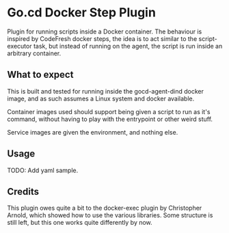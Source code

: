 # Go.cd Docker Step Plugin

Plugin for running scripts inside a Docker container.
The behaviour is inspired by CodeFresh docker steps, the idea is to
act similar to the script-executor task, but instead of running on the agent,
the script is run inside an arbitrary container.

## What to expect

This is built and tested for running inside the gocd-agent-dind docker image,
and as such assumes a Linux system and docker available.

Container images used should support being given a script to run as it's
command, without having to play with the entrypoint or other weird stuff.

Service images are given the environment, and nothing else.
  
## Usage

TODO: Add yaml sample.

## Credits

This plugin owes quite a bit to the docker-exec plugin by Christopher Arnold,
which showed how to use the various libraries.  Some structure is still left,
but this one works quite differently by now.
